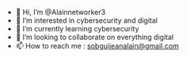 - 👋 Hi, I’m @Alainnetworker3
- 👀 I’m interested in cybersecurity and digital
- 🌱 I’m currently learning cybersecurity 
- 💞️ I’m looking to collaborate on everything digital 
- 📫 How to reach me : sobguijeanalain@gmail.com 

<!---
Alainnetworker3/Alainnetworker3 is a ✨ special ✨ repository because its `README.md` (this file) appears on your GitHub profile.
You can click the Preview link to take a look at your changes.
--->
